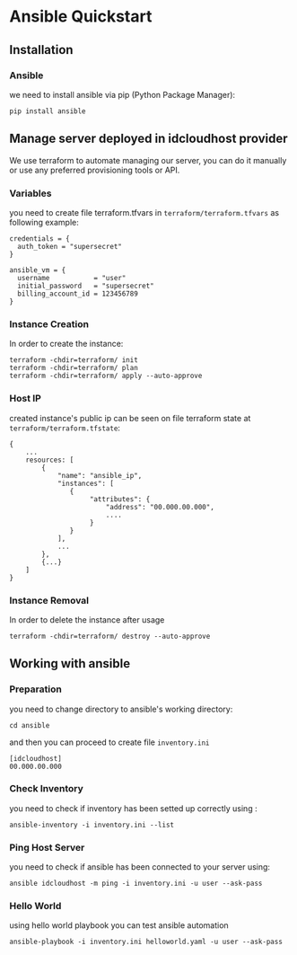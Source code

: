 # Ansible Quickstart

## Installation

### Ansible
we need to install ansible via pip (Python Package Manager):
```
pip install ansible
```

## Manage server deployed in idcloudhost provider

We use terraform to automate managing our server, you can do it manually or use any preferred provisioning tools or API.

### Variables
you need to create file terraform.tfvars in `terraform/terraform.tfvars` as following example:
```
credentials = {
  auth_token = "supersecret"
}

ansible_vm = {
  username           = "user"
  initial_password   = "supersecret"
  billing_account_id = 123456789
}
```

### Instance Creation
In order to create the instance:
```
terraform -chdir=terraform/ init
terraform -chdir=terraform/ plan
terraform -chdir=terraform/ apply --auto-approve
```

### Host IP
created instance's public ip can be seen on file terraform state at `terraform/terraform.tfstate`:
```
{
    ...
    resources: [
        {
            "name": "ansible_ip",
            "instances": [
               {
                    "attributes": {
                        "address": "00.000.00.000",
                        ....
                    }
               } 
            ],
            ...
        },
        {...}
    ]
}
```

### Instance Removal
In order to delete the instance after usage
```
terraform -chdir=terraform/ destroy --auto-approve
```

## Working with ansible

### Preparation

you need to change directory to ansible's working directory:
```
cd ansible
```

and then you can proceed to create file `inventory.ini`

```
[idcloudhost]
00.000.00.000
```

### Check Inventory
you need to check if inventory has been setted up correctly using :
```
ansible-inventory -i inventory.ini --list
```

### Ping Host Server
you need to check if ansible has been connected to your server using:
```
ansible idcloudhost -m ping -i inventory.ini -u user --ask-pass
```

### Hello World
using hello world playbook you can test ansible automation
```
ansible-playbook -i inventory.ini helloworld.yaml -u user --ask-pass
```



